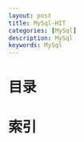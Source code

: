 ```yaml
---
layout: post
title: MySql-HIT
categories: [MySql]
description: MySql
keywords: MySql
---
```

# 目录


# 索引